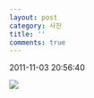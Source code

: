 ```yaml
---
layout: post
category: 사진
title: ''
comments: true
---
```

2011-11-03 20:56:40


![][link0]

  


[link0]:https://t1.daumcdn.net/cfile/tistory/151D114A4EB281731A
